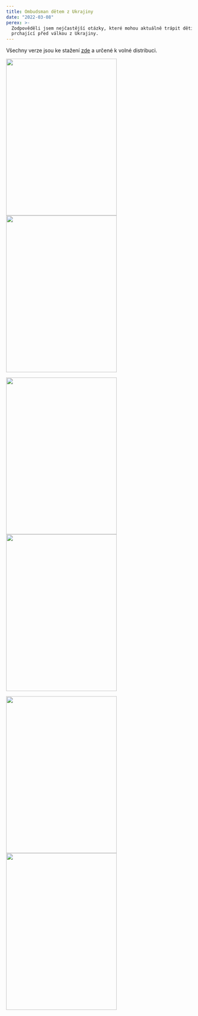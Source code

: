 ```yaml
---
title: Ombudsman dětem z Ukrajiny
date: "2022-03-08"
perex: >-
  Zodpověděli jsem nejčastější otázky, které mohou aktuálně trápit děti
  prchající před válkou z Ukrajiny.
---
```


<p>Všechny verze jsou ke stažení <a href="https://deti.ochrance.cz/aktuality/dlja-ditei-z-ukrajini-vid-ombudsmana-ombudsman-detem-z-ukrajiny/" target="_blank">zde</a> a určené k volné distribuci. </p><p><img src="/media/CJ_1_online_02.jpg.jpg" height="424" width="300" alt="" /><img src="/media/Ukrajina_-_letak_deti.jpg.jpg" height="424" width="300" alt="" /></p><p><img src="/media/UA_1_online.jpg.jpg" height="424" width="300" alt="" /><img src="/media/UA_2_online_02.jpg.jpg" height="424" width="300" alt="" /></p><p><img src="/media/UA_1_tisk_s_QR.jpg.jpg" height="424" width="300" alt="" /><img src="/media/UA_2_tisk_s_QR_01.jpg.jpg" height="424" width="300" alt="" /></p>
